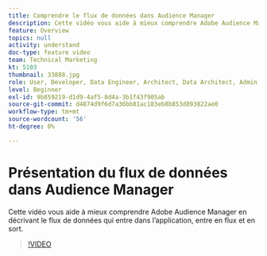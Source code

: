 ```yaml
---
title: Comprendre le flux de données dans Audience Manager
description: Cette vidéo vous aide à mieux comprendre Adobe Audience Manager en décrivant le flux de données qui entre dans l’application, entre en flux et en sort.
feature: Overview
topics: null
activity: understand
doc-type: feature video
team: Technical Marketing
kt: 5103
thumbnail: 33888.jpg
role: User, Developer, Data Engineer, Architect, Data Architect, Admin, Leader
level: Beginner
exl-id: 9b859219-d1d9-4af5-8d4a-3b1f43f905ab
source-git-commit: d4874d9f6d7a36bb81ac183eb8b853d893822ae0
workflow-type: tm+mt
source-wordcount: '56'
ht-degree: 0%

---
```


# Présentation du flux de données dans Audience Manager

Cette vidéo vous aide à mieux comprendre Adobe Audience Manager en décrivant le flux de données qui entre dans l’application, entre en flux et en sort.

>[!VIDEO](https://video.tv.adobe.com/v/37083/?quality=12&captions=fre_fr)
